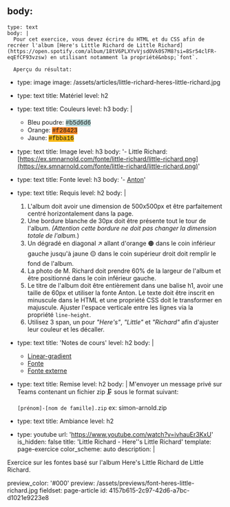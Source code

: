 body:
  -
    type: text
    body: |
      Pour cet exercice, vous devez écrire du HTML et du CSS afin de recréer l'album [Here's Little Richard de Little Richard](https://open.spotify.com/album/18tV6PLXYvVjsdOVk0S7M8?si=8Sr54clFR-eqEfCF93vzsw) en utilisant notamment la propriété&nbsp;`font`.
      
      Aperçu du résultat:
  -
    type: image
    image: /assets/articles/little-richard-heres-little-richard.jpg
  -
    type: text
    title: Matériel
    level: h2
  -
    type: text
    title: Couleurs
    level: h3
    body: |
      - Bleu poudre: <span style="background: #b5d6d6; font-family: Courier;">#b5d6d6</span>
      - Orange: <span style="background: #f28423; font-family: Courier;">#f28423</span>
      - Jaune: <span style="background: #fbba16; font-family: Courier;">#fbba16</span>
  -
    type: text
    title: Image
    level: h3
    body: '- Little Richard: [https://ex.smnarnold.com/fonte/little-richard/little-richard.png](https://ex.smnarnold.com/fonte/little-richard/little-richard.png)'
  -
    type: text
    title: Fonte
    level: h3
    body: '- [Anton](https://fonts.google.com/specimen/Anton?query=anton&sidebar.open=true&selection.family=Anton)'
  -
    type: text
    title: Requis
    level: h2
    body: |
      1. L'album doit avoir une dimension de 500x500px et être parfaitement centré horizontalement dans la&nbsp;page.
      2. Une bordure blanche de 30px doit être présente tout le tour de l'album. _(Attention cette bordure ne doit pas changer la dimension totale de&nbsp;l'album._)
      3. Un dégradé en diagonal ↗️ allant d'orange 🟠 dans le coin inférieur gauche jusqu'à jaune 🟡 dans le coin supérieur droit doit remplir le fond de&nbsp;l'album.
      4. La photo de M. Richard doit prendre 60% de la largeur de l'album et être positionné dans le coin inférieur&nbsp;gauche.
      5. Le titre de l'album doit être entièrement dans une balise h1, avoir une taille de 60px et utiliser la fonte Anton. Le texte doit être inscrit en minuscule dans le HTML et une propriété CSS doit le transformer en majuscule. Ajuster l'espace verticale entre les lignes via la propriété&nbsp;`line-height`.
      6. Utilisez 3 span, un pour _"Here's"_, _"Little"_ et _"Richard"_ afin d'ajuster leur couleur et les&nbsp;décaller.
  -
    type: text
    title: 'Notes de cours'
    level: h2
    body: |
      - [Linear-gradient](https://smnarnold.com/cours/css/linear-gradient)
      - [Fonte](https://smnarnold.com/cours/css/fonte)
      - [Fonte externe](https://smnarnold.com/cours/css/fonte-externe)
  -
    type: text
    title: Remise
    level: h2
    body: |
      M'envoyer un message privé sur Teams contenant un fichier zip&thinsp;🗜 sous le format suivant:
      
      `[prénom]-[nom de famille].zip`
      ex: simon-arnold.zip
  -
    type: text
    title: Ambiance
    level: h2
  -
    type: youtube
    url: 'https://www.youtube.com/watch?v=ivhauEr3KxU'
is_hidden: false
title: 'Little Richard - Here''s Little Richard'
template: page-exercice
color_scheme: auto
description: |
  <p>Exercice sur les fontes basé sur l'album Here's Little Richard de Little Richard.
  </p>
preview_color: '#000'
preview: /assets/previews/font-heres-little-richard.jpg
fieldset: page-article
id: 4157b615-2c97-42d6-a7bc-d1021e9223e8

